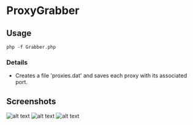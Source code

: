 # ProxyGrabber

## Usage
```
php -f Grabber.php
```
### Details
* Creates a file 'proxies.dat' and saves each proxy with its associated port.

## Screenshots
![alt text](https://github.com/jissatsu/ProxyGrabber/blob/master/el1.png)
![alt text](https://github.com/jissatsu/ProxyGrabber/blob/master/el2.png)
![alt text](https://github.com/jissatsu/ProxyGrabber/blob/master/el3.png)
